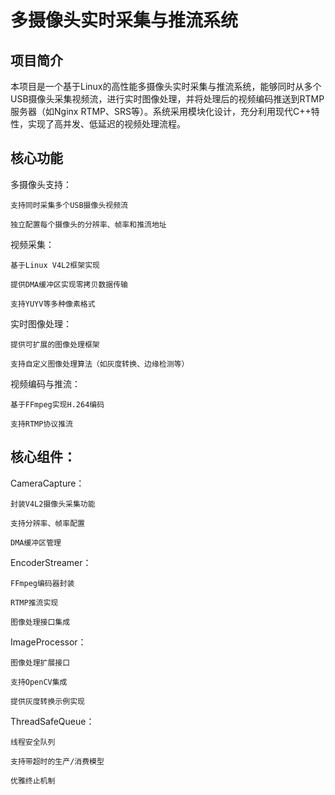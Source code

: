 # 多摄像头实时采集与推流系统
## 项目简介
本项目是一个基于Linux的高性能多摄像头实时采集与推流系统，能够同时从多个USB摄像头采集视频流，进行实时图像处理，并将处理后的视频编码推送到RTMP服务器（如Nginx RTMP、SRS等）。系统采用模块化设计，充分利用现代C++特性，实现了高并发、低延迟的视频处理流程。

## 核心功能
多摄像头支持：

    支持同时采集多个USB摄像头视频流

    独立配置每个摄像头的分辨率、帧率和推流地址

视频采集：

    基于Linux V4L2框架实现

    提供DMA缓冲区实现零拷贝数据传输

    支持YUYV等多种像素格式

实时图像处理：

    提供可扩展的图像处理框架

    支持自定义图像处理算法（如灰度转换、边缘检测等）

视频编码与推流：

    基于FFmpeg实现H.264编码

    支持RTMP协议推流

## 核心组件：
CameraCapture：

    封装V4L2摄像头采集功能

    支持分辨率、帧率配置

    DMA缓冲区管理

EncoderStreamer：

    FFmpeg编码器封装

    RTMP推流实现

    图像处理接口集成

ImageProcessor：

    图像处理扩展接口

    支持OpenCV集成

    提供灰度转换示例实现

ThreadSafeQueue：

    线程安全队列

    支持带超时的生产/消费模型

    优雅终止机制